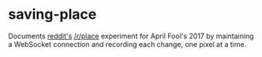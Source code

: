 # saving-place

Documents [reddit's](https://reddit.com) [/r/place](https://reddit.com/r/place) experiment for April Fool's 2017 by maintaining a WebSocket connection and recording each change, one pixel at a time.


